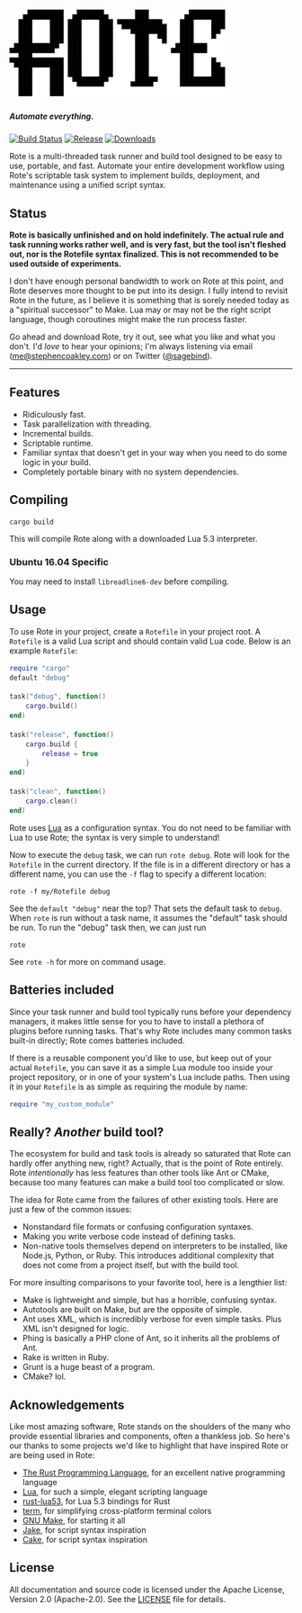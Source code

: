 # ![Rote](docs/src/logo.png?raw=true)
##### Automate everything.

[![Build Status](https://img.shields.io/travis/sagebind/rote.svg)](https://travis-ci.org/sagebind/rote) [![Release](https://img.shields.io/github/release/sagebind/rote.svg)]() [![Downloads](https://img.shields.io/github/downloads/sagebind/rote/total.svg)]()

Rote is a multi-threaded task runner and build tool designed to be easy to use, portable, and fast. Automate your entire development workflow using Rote's scriptable task system to implement builds, deployment, and maintenance using a unified script syntax.


## Status
**Rote is basically unfinished and on hold indefinitely. The actual rule and task running works rather well, and is very fast, but the tool isn't fleshed out, nor is the Rotefile syntax finalized. This is not recommended to be used outside of experiments.**

I don't have enough personal bandwidth to work on Rote at this point, and Rote deserves more thought to be put into its design. I fully intend to revisit Rote in the future, as I believe it is something that is sorely needed today as a "spiritual successor" to Make. Lua may or may not be the right script language, though coroutines might make the run process faster.

Go ahead and download Rote, try it out, see what you like and what you don't. I'd *love* to hear your opinions; I'm always listening via email ([me@stephencoakley.com](mailto:me@stephencoakley.com)) or on Twitter ([@sagebind](https://twitter.com/sagebind)).

---

## Features
- Ridiculously fast.
- Task parallelization with threading.
- Incremental builds.
- Scriptable runtime.
- Familiar syntax that doesn't get in your way when you need to do some logic in your build.
- Completely portable binary with no system dependencies.


## Compiling

    cargo build

This will compile Rote along with a downloaded Lua 5.3 interpreter.

### Ubuntu 16.04 Specific

You may need to install `libreadline6-dev` before compiling.


## Usage
To use Rote in your project, create a `Rotefile` in your project root. A `Rotefile` is a valid Lua script and should contain valid Lua code. Below is an example `Rotefile`:

```lua
require "cargo"
default "debug"

task("debug", function()
    cargo.build()
end)

task("release", function()
    cargo.build {
        release = true
    }
end)

task("clean", function()
    cargo.clean()
end)
```

Rote uses [Lua](http://www.lua.org) as a configuration syntax. You do not need to be familiar with Lua to use Rote; the syntax is very simple to understand!

Now to execute the `debug` task, we can run `rote debug`. Rote will look for the `Rotefile` in the current directory. If the file is in a different directory or has a different name, you can use the `-f` flag to specify a different location:

    rote -f my/Rotefile debug

See the `default "debug"` near the top? That sets the default task to `debug`. When `rote` is run without a task name, it assumes the "default" task should be run. To run the "debug" task then, we can just run

    rote

See `rote -h` for more on command usage.


## Batteries included
Since your task runner and build tool typically runs before your dependency managers, it makes little sense for you to have to install a plethora of plugins before running tasks. That's why Rote includes many common tasks built-in directly; Rote comes batteries included.

If there is a reusable component you'd like to use, but keep out of your actual `Rotefile`, you can save it as a simple Lua module too inside your project repository, or in one of your system's Lua include paths. Then using it in your `Rotefile` is as simple as requiring the module by name:

```lua
require "my_custom_module"
```


## Really? *Another* build tool?
The ecosystem for build and task tools is already so saturated that Rote can hardly offer anything new, right? Actually, that is the point of Rote entirely. Rote *intentionally* has less features than other tools like Ant or CMake, because too many features can make a build tool too complicated or slow.

The idea for Rote came from the failures of other existing tools. Here are just a few of the common issues:

- Nonstandard file formats or confusing configuration syntaxes.
- Making you write verbose code instead of defining tasks.
- Non-native tools themselves depend on interpreters to be installed, like Node.js, Python, or Ruby. This introduces additional complexity that does not come from a project itself, but with the build tool.

For more insulting comparisons to your favorite tool, here is a lengthier list:

- Make is lightweight and simple, but has a horrible, confusing syntax.
- Autotools are built on Make, but are the opposite of simple.
- Ant uses XML, which is incredibly verbose for even simple tasks. Plus XML isn't designed for logic.
- Phing is basically a PHP clone of Ant, so it inherits all the problems of Ant.
- Rake is written in Ruby.
- Grunt is a huge beast of a program.
- CMake? lol.


## Acknowledgements
Like most amazing software, Rote stands on the shoulders of the many who provide essential libraries and components, often a thankless job. So here's our thanks to some projects we'd like to highlight that have inspired Rote or are being used in Rote:

- [The Rust Programming Language](https://www.rust-lang.org), for an excellent native programming language
- [Lua](https://www.lua.org), for such a simple, elegant scripting language
- [rust-lua53](https://github.com/jcmoyer/rust-lua53), for Lua 5.3 bindings for Rust
- [term](https://github.com/Stebalien/term), for simplifying cross-platform terminal colors
- [GNU Make](https://www.gnu.org/software/make), for starting it all
- [Jake](http://jakejs.com), for script syntax inspiration
- [Cake](http://cakebuild.net), for script syntax inspiration


## License
All documentation and source code is licensed under the Apache License, Version 2.0 (Apache-2.0). See the [LICENSE](LICENSE) file for details.
